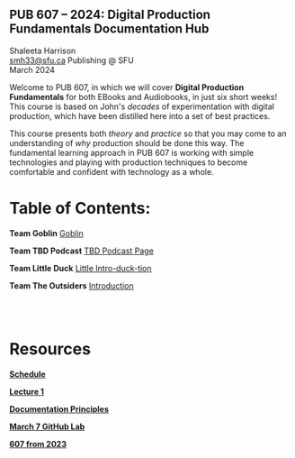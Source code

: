## PUB 607 – 2024: Digital Production Fundamentals Documentation Hub

Shaleeta Harrison  
smh33@sfu.ca
Publishing @ SFU  
March 2024

Welcome to PUB 607, in which we will cover **Digital Production Fundamentals** for both EBooks and Audiobooks, in just six short weeks! This course is based on John's *decades* of experimentation with digital production, which have been distilled here into a set of best practices. 

This course presents both *theory* and *practice* so that you may come to an understanding of *why* production should be done this way. The fundamental learning approach in PUB 607 is working with simple technologies and playing with production techniques to become comfortable and confident with technology as a whole.


# Table of Contents:

**Team Goblin** [Goblin](Goblin.md)

**Team TBD Podcast** [TBD Podcast Page](TBDPodcast.md)

**Team Little Duck** [Little Intro-duck-tion](LittleDuck.md)

**Team The Outsiders** [Introduction](theoutiders.md)

<br> </br>

# Resources

[**Schedule**](Shedule.md)

[**Lecture 1**](Lecture1.md)

[**Documentation Principles**](documentation.md)

[**March 7 GitHub Lab**](March7.md)

[**607 from 2023**](https://github.com/jmaxsfu/pub607-23/blob/main/README.md)
